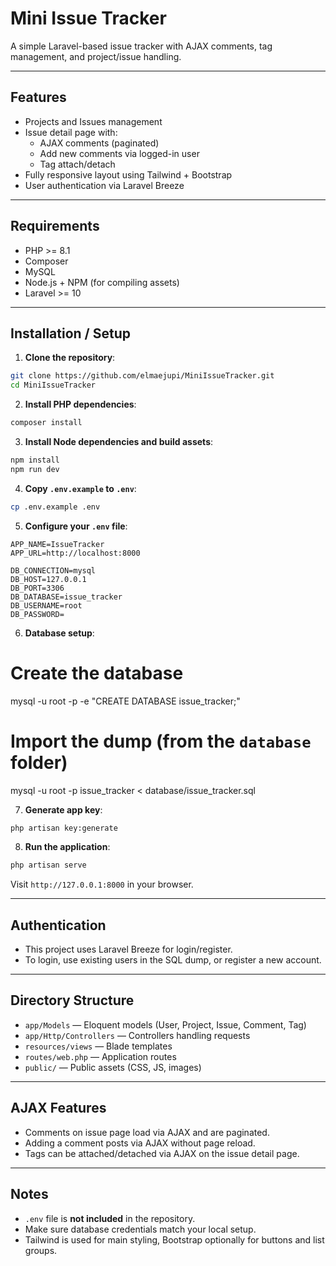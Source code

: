 # Mini Issue Tracker

A simple Laravel-based issue tracker with AJAX comments, tag management, and project/issue handling.  

---

## Features

- Projects and Issues management
- Issue detail page with:
  - AJAX comments (paginated)
  - Add new comments via logged-in user
  - Tag attach/detach
- Fully responsive layout using Tailwind + Bootstrap
- User authentication via Laravel Breeze

---

## Requirements

- PHP >= 8.1
- Composer
- MySQL
- Node.js + NPM (for compiling assets)
- Laravel >= 10

---

## Installation / Setup

1. **Clone the repository**:

```bash
git clone https://github.com/elmaejupi/MiniIssueTracker.git
cd MiniIssueTracker
````

2. **Install PHP dependencies**:

```bash
composer install
```

3. **Install Node dependencies and build assets**:

```bash
npm install
npm run dev
```

4. **Copy `.env.example` to `.env`**:

```bash
cp .env.example .env
```

5. **Configure your `.env` file**:

```
APP_NAME=IssueTracker
APP_URL=http://localhost:8000

DB_CONNECTION=mysql
DB_HOST=127.0.0.1
DB_PORT=3306
DB_DATABASE=issue_tracker
DB_USERNAME=root
DB_PASSWORD=
```

6. **Database setup**:

# Create the database
mysql -u root -p -e "CREATE DATABASE issue_tracker;"

# Import the dump (from the `database` folder)
mysql -u root -p issue_tracker < database/issue_tracker.sql


7. **Generate app key**:

```bash
php artisan key:generate
```

8. **Run the application**:

```bash
php artisan serve
```

Visit `http://127.0.0.1:8000` in your browser.

---

## Authentication

* This project uses Laravel Breeze for login/register.
* To login, use existing users in the SQL dump, or register a new account.

---

## Directory Structure

* `app/Models` — Eloquent models (User, Project, Issue, Comment, Tag)
* `app/Http/Controllers` — Controllers handling requests
* `resources/views` — Blade templates
* `routes/web.php` — Application routes
* `public/` — Public assets (CSS, JS, images)

---

## AJAX Features

* Comments on issue page load via AJAX and are paginated.
* Adding a comment posts via AJAX without page reload.
* Tags can be attached/detached via AJAX on the issue detail page.

---

## Notes

* `.env` file is **not included** in the repository.
* Make sure database credentials match your local setup.
* Tailwind is used for main styling, Bootstrap optionally for buttons and list groups.

